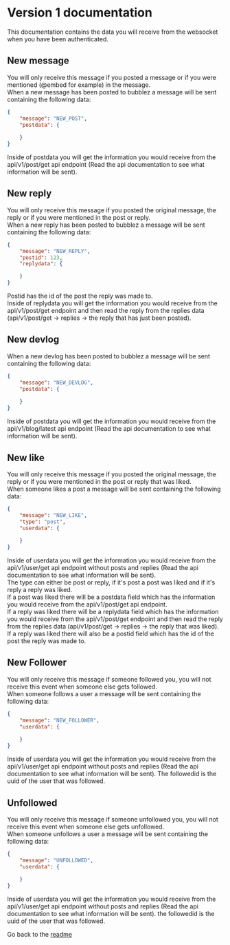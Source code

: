 
# Version 1 documentation
This documentation contains the data you will receive from the websocket when you have been authenticated.

## New message
You will only receive this message if you posted a message or if you were mentioned (@embed for example) in the message.  
When a new message has been posted to bubblez a message will be sent containing the following data:
```JSON
{
    "message": "NEW_POST",
    "postdata": {
        
    }
}
```
Inside of postdata you will get the information you would receive from the api/v1/post/get api endpoint (Read the api documentation to see what information will be sent).

## New reply
You will only receive this message if you posted the original message, the reply or if you were mentioned in the post or reply.  
When a new reply has been posted to bubblez a message will be sent containing the following data:
```JSON
{
    "message": "NEW_REPLY",
    "postid": 123,
    "replydata": {

    }
}
```
Postid has the id of the post the reply was made to.   
Inside of replydata you will get the information you would receive from the api/v1/post/get endpoint and then read the reply from the replies data (api/v1/post/get -> replies -> the reply that has just been posted).

## New devlog
When a new devlog has been posted to bubblez a message will be sent containing the following data:
```JSON
{
    "message": "NEW_DEVLOG",
    "postdata": {
        
    }
}
```
Inside of postdata you will get the information you would receive from the api/v1/blog/latest api endpoint (Read the api documentation to see what information will be sent).

## New like
You will only receive this message if you posted the original message, the reply or if you were mentioned in the post or reply that was liked.  
When someone likes a post a message will be sent containing the following data:
```JSON
{
    "message": "NEW_LIKE",
    "type": "post",
    "userdata": {
        
    }
}
```
Inside of userdata you will get the information you would receive from the api/v1/user/get api endpoint without posts and replies (Read the api documentation to see what information will be sent).  
The type can either be post or reply, if it's post a post was liked and if it's reply a reply was liked.  
If a post was liked there will be a postdata field which has the information you would receive from the api/v1/post/get api endpoint.  
If a reply was liked there will be a replydata field which has the information you would receive from the api/v1/post/get endpoint and then read the reply from the replies data (api/v1/post/get -> replies -> the reply that was liked).  
If a reply was liked there will also be a postid field which has the id of the post the reply was made to.


## New Follower
You will only receive this message if someone followed you, you will not receive this event when someone else gets followed.  
When someone follows a user a message will be sent containing the following data:
```JSON
{
    "message": "NEW_FOLLOWER",
    "userdata": {
    
    }
}
```
Inside of userdata you will get the information you would receive from the api/v1/user/get api endpoint without posts and replies (Read the api documentation to see what information will be sent).
The followedid is the uuid of the user that was followed.

## Unfollowed
You will only receive this message if someone unfollowed you, you will not receive this event when someone else gets unfollowed.  
When someone unfollows a user a message will be sent containing the following data:
```JSON
{
    "message": "UNFOLLOWED",
    "userdata": {
    
    }
}
```
Inside of userdata you will get the information you would receive from the api/v1/user/get api endpoint without posts and replies (Read the api documentation to see what information will be sent).
the followedid is the uuid of the user that was followed.
  
Go back to the [readme](https://github.com/ProjectBubblez/documentation/blob/main/docs/websockets/README.md)
